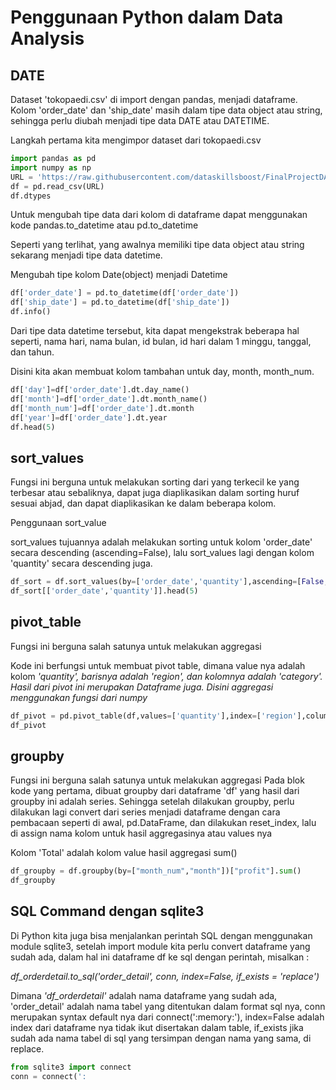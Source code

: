 # Penggunaan Python dalam Data Analysis

## DATE

Dataset 'tokopaedi.csv' di import dengan pandas, menjadi dataframe. Kolom 'order_date' dan 'ship_date' masih dalam tipe data object atau string, sehingga perlu diubah menjadi tipe data DATE atau DATETIME.

Langkah pertama kita mengimpor dataset dari tokopaedi.csv

```python
import pandas as pd
import numpy as np
URL = 'https://raw.githubusercontent.com/dataskillsboost/FinalProjectDA11/main/tokopaedi.csv'
df = pd.read_csv(URL)
df.dtypes
```

Untuk mengubah tipe data dari kolom di dataframe dapat menggunakan kode pandas.to_datetime atau pd.to_datetime

Seperti yang terlihat, yang awalnya memiliki tipe data object atau string sekarang menjadi tipe data datetime.

Mengubah tipe kolom Date(object) menjadi Datetime

```python
df['order_date'] = pd.to_datetime(df['order_date'])
df['ship_date'] = pd.to_datetime(df['ship_date'])
df.info()
```

Dari tipe data datetime tersebut, kita dapat mengekstrak beberapa hal seperti, nama hari, nama bulan, id bulan, id hari dalam 1 minggu, tanggal, dan tahun.

Disini kita akan membuat kolom tambahan untuk day, month, month_num.

```python
df['day']=df['order_date'].dt.day_name()
df['month']=df['order_date'].dt.month_name()
df['month_num']=df['order_date'].dt.month
df['year']=df['order_date'].dt.year
df.head(5)
```

## sort_values

Fungsi ini berguna untuk melakukan sorting dari yang terkecil ke yang terbesar atau sebaliknya, dapat juga diaplikasikan dalam sorting huruf sesuai abjad, dan dapat diaplikasikan ke dalam beberapa kolom.

Penggunaan sort_value

sort_values tujuannya adalah melakukan sorting untuk kolom 'order_date' secara descending (ascending=False), lalu sort_values lagi dengan kolom 'quantity' secara descending juga.

```python
df_sort = df.sort_values(by=['order_date','quantity'],ascending=[False,False])
df_sort[['order_date','quantity']].head(5)
```

## pivot_table

Fungsi ini berguna salah satunya untuk melakukan aggregasi

Kode ini berfungsi untuk membuat pivot table, dimana value nya adalah kolom *'quantity', barisnya adalah 'region', dan kolomnya adalah 'category'. Hasil dari pivot ini merupakan Dataframe juga. Disini aggregasi menggunakan fungsi dari numpy*

```python
df_pivot = pd.pivot_table(df,values=['quantity'],index=['region'],columns=['category'],aggfunc=np.sum)
df_pivot
```

## groupby

Fungsi ini berguna salah satunya untuk melakukan aggregasi Pada blok kode yang pertama, dibuat groupby dari dataframe 'df' yang hasil dari groupby ini adalah series. Sehingga setelah dilakukan groupby, perlu dilakukan lagi convert dari series menjadi dataframe dengan cara pembacaan seperti di awal, pd.DataFrame, dan dilakukan reset_index, lalu di assign nama kolom untuk hasil aggregasinya atau values nya

Kolom 'Total' adalah kolom value hasil aggregasi sum()

```python
df_groupby = df.groupby(by=["month_num","month"])["profit"].sum()
df_groupby
```

## SQL Command dengan sqlite3

Di Python kita juga bisa menjalankan perintah SQL dengan menggunakan module sqlite3, setelah import module kita perlu convert dataframe yang sudah ada, dalam hal ini dataframe df ke sql dengan perintah,
misalkan :

*df_orderdetail.to_sql('order_detail', conn, index=False, if_exists = 'replace')*

Dimana *'df_orderdetail'* adalah nama dataframe yang sudah ada, 'order_detail' adalah nama tabel yang ditentukan dalam format sql nya, conn merupakan syntax default nya dari connect(':memory:'), index=False adalah index dari dataframe nya tidak ikut disertakan dalam table, if_exists jika sudah ada nama tabel di sql yang tersimpan dengan nama yang sama, di replace.

```python
from sqlite3 import connect
conn = connect(':
